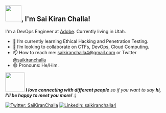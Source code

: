 <h2>  <img src="https://media.giphy.com/media/26ufn24Onjz8w7NxS/giphy.gif" width="50">, I'm Sai Kiran Challa!</h2> 

I'm a DevOps Engineer at [Adobe](https://www.adobe.com/). Currently living in Utah.

- 🌱 I’m currently learning Ethical Hacking and Penetration Testing.
- 👯 I’m looking to collaborate on CTFs, DevOps, Cloud Computing.
- 📫 How to reach me: saikiranchalla4@gmail.com or Twitter [@saikiranchalla](https://twitter.com/saikiranchalla)
- 😄 Pronouns: He/Him.

<img src="https://media.giphy.com/media/LnQjpWaON8nhr21vNW/giphy.gif" width="60"> <em><b>I love connecting with different people</b> so if you want to say <b>hi, I'll be happy to meet you more!</b> :)</em>

[![Twitter: SaiKiranChalla](https://img.shields.io/twitter/follow/saikiranchalla?style=social)](https://twitter.com/saikiranchalla)
[![Linkedin: saikiranchalla4](https://img.shields.io/badge/-saikiranchalla4-blue?style=flat-square&logo=Linkedin&logoColor=white&link=https://www.linkedin.com/in/saikiranchalla4/)](https://www.linkedin.com/in/saikiranchalla4/)
